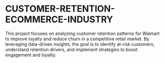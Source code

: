 # CUSTOMER-RETENTION-ECOMMERCE-INDUSTRY
This project focuses on analyzing customer retention patterns for Walmart to improve loyalty and reduce churn in a competitive retail market. By leveraging data-driven insights, the goal is to identify at-risk customers, understand retention drivers, and implement strategies to boost engagement and loyalty.
